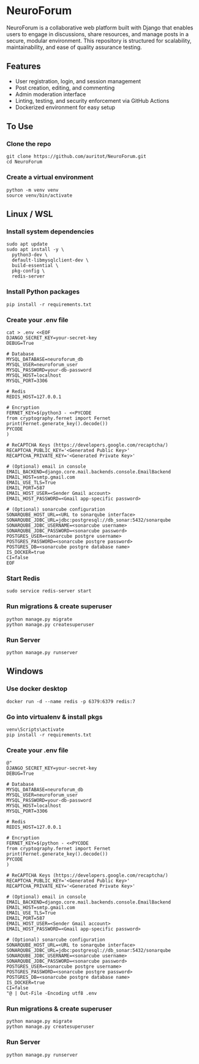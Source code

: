 # NeuroForum

NeuroForum is a collaborative web platform built with Django that enables users to engage in discussions, share resources, and manage posts in a secure, modular environment. This repository is structured for scalability, maintainability, and ease of quality assurance testing.

## Features

- User registration, login, and session management
- Post creation, editing, and commenting
- Admin moderation interface
- Linting, testing, and security enforcement via GitHub Actions
- Dockerized environment for easy setup

## To Use

### Clone the repo
```
git clone https://github.com/auritot/NeuroForum.git
cd NeuroForum
```
### Create a virtual environment
```
python -m venv venv
source venv/bin/activate 
```
## Linux / WSL
### Install system dependencies
```
sudo apt update
sudo apt install -y \
  python3-dev \
  default-libmysqlclient-dev \
  build-essential \
  pkg-config \
  redis-server
```
### Install Python packages
```
pip install -r requirements.txt
```
### Create your .env file
```
cat > .env <<EOF
DJANGO_SECRET_KEY=your-secret-key
DEBUG=True

# Database
MYSQL_DATABASE=neuroforum_db
MYSQL_USER=neuroforum_user
MYSQL_PASSWORD=your-db-password
MYSQL_HOST=localhost
MYSQL_PORT=3306

# Redis
REDIS_HOST=127.0.0.1

# Encryption
FERNET_KEY=$(python3 - <<PYCODE
from cryptography.fernet import Fernet
print(Fernet.generate_key().decode())
PYCODE
)

# ReCAPTCHA Keys (https://developers.google.com/recaptcha/)
RECAPTCHA_PUBLIC_KEY='<Generated Public Key>'
RECAPTCHA_PRIVATE_KEY='<Generated Private Key>'

# (Optional) email in console
EMAIL_BACKEND=django.core.mail.backends.console.EmailBackend
EMAIL_HOST=smtp.gmail.com
EMAIL_USE_TLS=True
EMAIL_PORT=587
EMAIL_HOST_USER=<Sender Gmail account>
EMAIL_HOST_PASSWORD=<Gmail app-specific password>

# (Optional) sonarcube configuration
SONARQUBE_HOST_URL=<URL to sonarqube interface>
SONARQUBE_JDBC_URL=jdbc:postgresql://db_sonar:5432/sonarqube
SONARQUBE_JDBC_USERNAME=<sonarcube username>
SONARQUBE_JDBC_PASSWORD=<sonarcube password>
POSTGRES_USER=<sonarcube postgre username>
POSTGRES_PASSWORD=<sonarcube postgre password>
POSTGRES_DB=<sonarcube postgre database name>
IS_DOCKER=true
CI=false
EOF
```
### Start Redis
```
sudo service redis-server start
```
### Run migrations & create superuser
```
python manage.py migrate
python manage.py createsuperuser
```
### Run Server
```
python manage.py runserver
```
## Windows
### Use docker desktop
```
docker run -d --name redis -p 6379:6379 redis:7
```
### Go into virtualenv & install pkgs
```
venv\Scripts\activate
pip install -r requirements.txt
```
### Create your .env file
```
@"
DJANGO_SECRET_KEY=your-secret-key
DEBUG=True

# Database
MYSQL_DATABASE=neuroforum_db
MYSQL_USER=neuroforum_user
MYSQL_PASSWORD=your-db-password
MYSQL_HOST=localhost
MYSQL_PORT=3306

# Redis
REDIS_HOST=127.0.0.1

# Encryption
FERNET_KEY=$(python - <<PYCODE
from cryptography.fernet import Fernet
print(Fernet.generate_key().decode())
PYCODE
)

# ReCAPTCHA Keys (https://developers.google.com/recaptcha/)
RECAPTCHA_PUBLIC_KEY='<Generated Public Key>'
RECAPTCHA_PRIVATE_KEY='<Generated Private Key>'

# (Optional) email in console
EMAIL_BACKEND=django.core.mail.backends.console.EmailBackend
EMAIL_HOST=smtp.gmail.com
EMAIL_USE_TLS=True
EMAIL_PORT=587
EMAIL_HOST_USER=<Sender Gmail account>
EMAIL_HOST_PASSWORD=<Gmail app-specific password>

# (Optional) sonarcube configuration
SONARQUBE_HOST_URL=<URL to sonarqube interface>
SONARQUBE_JDBC_URL=jdbc:postgresql://db_sonar:5432/sonarqube
SONARQUBE_JDBC_USERNAME=<sonarcube username>
SONARQUBE_JDBC_PASSWORD=<sonarcube password>
POSTGRES_USER=<sonarcube postgre username>
POSTGRES_PASSWORD=<sonarcube postgre password>
POSTGRES_DB=<sonarcube postgre database name>
IS_DOCKER=true
CI=false
"@ | Out-File -Encoding utf8 .env
```
### Run migrations & create superuser
```
python manage.py migrate
python manage.py createsuperuser
```
### Run Server
```
python manage.py runserver
```
